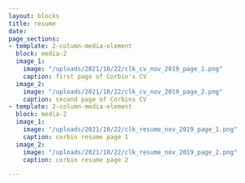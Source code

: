 ```yaml
---
layout: blocks
title: resume
date: 
page_sections:
- template: 2-column-media-element
  block: media-2
  image_1:
    image: "/uploads/2021/10/22/clk_cv_nov_2019_page_1.png"
    caption: first page of Corbin's CV
  image_2:
    image: "/uploads/2021/10/22/clk_cv_nov_2019_page_2.png"
    caption: second page of Corbins CV
- template: 2-column-media-element
  block: media-2
  image_1:
    image: "/uploads/2021/10/22/clk_resume_nov_2019_page_1.png"
    caption: corbin resume page 1
  image_2:
    image: "/uploads/2021/10/22/clk_resume_nov_2019_page_2.png"
    caption: corbin resume page 2

---
```

